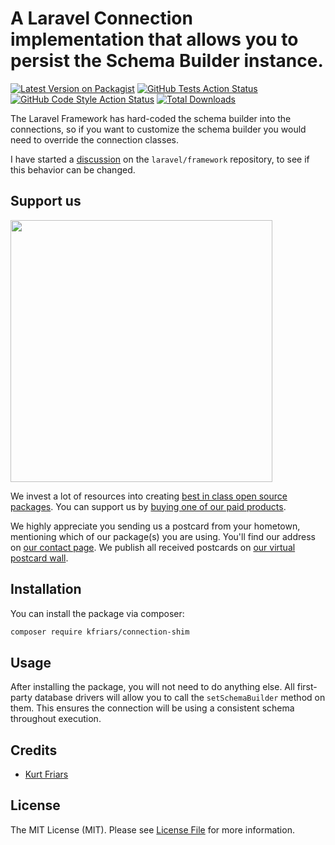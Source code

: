 # A Laravel Connection implementation that allows you to persist the Schema Builder instance.

[![Latest Version on Packagist](https://img.shields.io/packagist/v/kfriars/connection-shim.svg?style=flat-square)](https://packagist.org/packages/kfriars/connection-shim)
[![GitHub Tests Action Status](https://img.shields.io/github/actions/workflow/status/kfriars/connection-shim/run-tests.yml?branch=main&label=tests&style=flat-square)](https://github.com/kfriars/connection-shim/actions?query=workflow%3Arun-tests+branch%3Amain)
[![GitHub Code Style Action Status](https://img.shields.io/github/actions/workflow/status/kfriars/connection-shim/fix-php-code-style-issues.yml?branch=main&label=code%20style&style=flat-square)](https://github.com/kfriars/connection-shim/actions?query=workflow%3A"Fix+PHP+code+style+issues"+branch%3Amain)
[![Total Downloads](https://img.shields.io/packagist/dt/kfriars/connection-shim.svg?style=flat-square)](https://packagist.org/packages/kfriars/connection-shim)

The Laravel Framework has hard-coded the schema builder into the connections, so if you want to customize the schema builder you would need to override the connection classes.

I have started a [discussion](https://github.com/laravel/framework/discussions/54551) on the `laravel/framework` repository, to see if this behavior can be changed.

## Support us

[<img src="https://github-ads.s3.eu-central-1.amazonaws.com/connection-shim.jpg?t=1" width="419px" />](https://spatie.be/github-ad-click/connection-shim)

We invest a lot of resources into creating [best in class open source packages](https://spatie.be/open-source). You can support us by [buying one of our paid products](https://spatie.be/open-source/support-us).

We highly appreciate you sending us a postcard from your hometown, mentioning which of our package(s) you are using. You'll find our address on [our contact page](https://spatie.be/about-us). We publish all received postcards on [our virtual postcard wall](https://spatie.be/open-source/postcards).

## Installation

You can install the package via composer:

```bash
composer require kfriars/connection-shim
```

## Usage

After installing the package, you will not need to do anything else. All first-party database drivers will allow you to call the `setSchemaBuilder` method on them. This ensures the connection will be using a consistent schema throughout execution.

## Credits

- [Kurt Friars](https://github.com/kfriars)

## License

The MIT License (MIT). Please see [License File](LICENSE.md) for more information.
